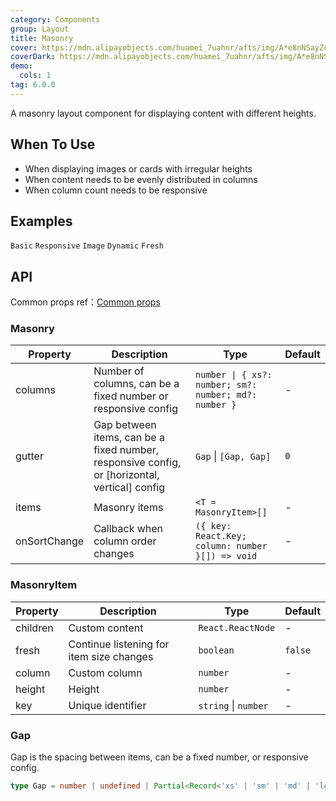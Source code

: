 ```yaml
---
category: Components
group: Layout
title: Masonry
cover: https://mdn.alipayobjects.com/huamei_7uahnr/afts/img/A*e8nNSayZcBMAAAAAAAAAAAAADrJ8AQ/original
coverDark: https://mdn.alipayobjects.com/huamei_7uahnr/afts/img/A*e8nNSayZcBMAAAAAAAAAAAAADrJ8AQ/original
demo:
  cols: 1
tag: 6.0.0
---
```


A masonry layout component for displaying content with different heights.

## When To Use

- When displaying images or cards with irregular heights
- When content needs to be evenly distributed in columns
- When column count needs to be responsive

## Examples

<!-- prettier-ignore -->
<code src="./demo/basic.tsx">Basic</code>
<code src="./demo/responsive.tsx">Responsive</code>
<code src="./demo/image.tsx">Image</code>
<code src="./demo/dynamic.tsx">Dynamic</code>
<code src="./demo/fresh.tsx" debug>Fresh</code>

## API

Common props ref：[Common props](/docs/react/common-props)

### Masonry

| Property | Description | Type | Default |
| --- | --- | --- | --- |
| columns | Number of columns, can be a fixed number or responsive config | `number \| { xs?: number; sm?: number; md?: number }` | - |
| gutter | Gap between items, can be a fixed number, responsive config, or \[horizontal, vertical\] config | `Gap` \| `[Gap, Gap]` | `0` |
| items | Masonry items | `<T = MasonryItem>[]` | - |
| onSortChange | Callback when column order changes | `({ key: React.Key; column: number }[]) => void` | - |

### MasonryItem

| Property | Description                              | Type                 | Default |
| -------- | ---------------------------------------- | -------------------- | ------- |
| children | Custom content                           | `React.ReactNode`    | -       |
| fresh    | Continue listening for item size changes | `boolean`            | `false` |
| column   | Custom column                            | `number`             | -       |
| height   | Height                                   | `number`             | -       |
| key      | Unique identifier                        | `string` \| `number` | -       |

### Gap

Gap is the spacing between items, can be a fixed number, or responsive config.

```ts
type Gap = number | undefined | Partial<Record<'xs' | 'sm' | 'md' | 'lg' | 'xl' | 'xxl', number>>;
```
